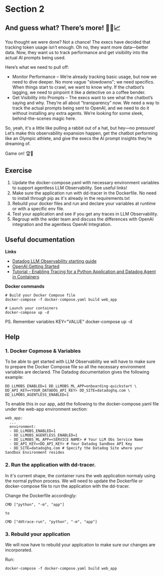 # Section 2

## And guess what? There’s more! 🧙‍♀️📈

You thought we were done? Not a chance! The execs have decided that tracking token usage isn’t enough. Oh no, they want more data—better data. Now, they want us to track performance and get visibility into the actual AI prompts being used. 

Here’s what we need to pull off:

- Monitor Performance – We’re already tracking basic usage, but now we need to dive deeper. No more vague "slowdowns"; we need specifics. When things start to crawl, we want to know why. If the chatbot’s lagging, we need to pinpoint it like a detective on a coffee bender.
- Get Visibility into Prompts – The execs want to see what the chatbot’s saying and why. They’re all about “transparency” now. We need a way to track the actual prompts being sent to OpenAI, and we need to do it without installing any extra agents. We’re looking for some sleek, behind-the-scenes magic here.

So, yeah, it's a little like pulling a rabbit out of a hat, but hey—no pressure! Let’s make this observability expansion happen, get the chatbot performing like an Olympic athlete, and give the execs the AI prompt insights they’re dreaming of.

Game on! 🏆🐾

## Exercise

1. Update the docker-compose.yaml with necessary environment variables to support agentless LLM Observability. See useful links!
2. Make sure the application run with dd-tracer in the Dockerfile. No need to install through pip as it's already in the requirements.txt
3. Rebuild your docker files and run and declare your variables at runtime or with a specific env file.
4. Test your application and see if you get any traces in LLM Observability.
5. Regroup with the wider team and discuss the differences with OpenAI integration and the agentless OpenAI Integration.

## Useful documentation

**Links**

- [Datadog LLM Observability starting guide](https://docs.datadoghq.com/llm_observability/quickstart/)
- [OpenAI Getting Started](https://platform.openai.com/docs/guides/chat-completions/getting-started)
- [Tutorial - Enabling Tracing for a Python Application and Datadog Agent in Containers](https://docs.datadoghq.com/tracing/guide/tutorial-enable-python-containers/)

**Docker commands** 

```
# Build your Docker Compose file
docker-compose -f docker-compose.yaml build web_app

# Launch your containers
docker-compose up -d
```

PS. Remember variables KEY="VALUE" docker-compose up -d 

## Help

### 1. Docker Copmose & Variables
To be able to get started with LLM Observability we will have to make sure to prepare the Docker Compose file so all the necessary environment variables are declared. The Datadog documentation gives the following example:
```
DD_LLMOBS_ENABLED=1 DD_LLMOBS_ML_APP=onboarding-quickstart \
DD_API_KEY=<YOUR_DATADOG_API_KEY> DD_SITE=datadoghq.com \
DD_LLMOBS_AGENTLESS_ENABLED=1
```

To enable this in our app, add the following to the docker-compose.yaml file under the web-app environment section:
```
web_app:
  ...
  environment:
  - DD_LLMOBS_ENABLED=1
  - DD_LLMOBS_AGENTLESS_ENABLED=1 
  - DD_LLMOBS_ML_APP=<SERVICE NAME> # Your LLM Obs Service Name
  - DD_API_KEY=<DD_API_KEY> # Your Datadog Sandbox API Key
  - DD_SITE=datadoghq.com # Specify the Datadog Site where your Sandbox Environment resides
  ```

### 2. Run the application with dd-tracer.
In it's current shape, the container runs the web application normaly using the normal python process. We will need to update the Dockerfile or docker-compose file to run the application with the dd-tracer.

Change the Dockerfile accordingly:
```
CMD ["python", "-m", "app"]

to

CMD ["ddtrace-run", "python", "-m", "app"]
```

### 3. Rebuild your application
We will now have to rebuild your application to make sure our changes are incorporated. 

Run:
```
docker-compose -f docker-compose.yaml build web_app
```
